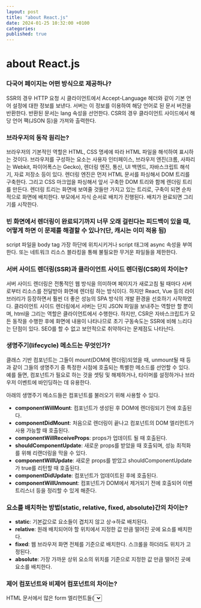 ```yaml
---
layout: post
title: "about React.js"
date: 2024-01-25 10:32:00 +0100
categories:
published: true
---
```


# about React.js

### **다국어 페이지는 어떤 방식으로 제공하나?**

SSR의 경우 HTTP 요청 시 클라이언트에서 Accept-Language 헤더와 같이 기본 언어 설정에 대한 정보를 보낸다. 서버는 이 정보를 이용하여 해당 언어로 된 문서 버전을 반환한다. 반환된 문서는 lang 속성을 선언한다. CSR의 경우 클라이언트 사이드에서 해당 언어 팩(JSON 등)을 가져와 출력한다.

### **브라우저의 동작 원리는?**

브라우저의 기본적인 역할은 HTML, CSS 명세에 따라 HTML 파일을 해석하여 표시하는 것이다. 브라우저를 구성하는 요소는 사용자 인터페이스, 브라우저 엔진(크롬, 사파리는 Webkit, 파이어폭스는 Gecko), 렌더링 엔진, 통신, UI 백엔드, 자바스크립트 해석기, 자료 저장소 등이 있다. 렌더링 엔진은 먼저 HTML 문서를 파싱해서 DOM 트리를 구축한다. 그리고 CSS 마크업을 파싱해서 앞서 구축한 DOM 트리와 함께 렌더링 트리를 만든다. 렌더링 트리는 화면에 보여줄 것들만 가지고 있는 트리로, 구축이 되면 순차적으로 화면에 배치한다. 부모에서 자식 순서로 배치가 진행된다. 배치가 완료되면 그리기를 시작한다.

### **빈 화면에서 렌더링이 완료되기까지 너무 오래 걸린다는 피드백이 있을 때, 어떻게 하면 이 문제를 해결할 수 있나?(단, 캐시는 이미 적용 됨)**

script 파일을 body tag 가장 하단에 위치시키거나 script 태그에 async 속성을 부여한다. 또는 네트워크 리소스 블라킹을 통해 불필요한 무거운 파일들을 제한한다.

### **서버 사이드 렌더링(SSR)과 클라이언트 사이드 렌더링(CSR)의 차이는?**

서버 사이드 렌더링은 전통적인 웹 방식을 의미하며 페이지가 새로고침 될 때마다 서버로부터 리소스를 전달받아 화면에 렌더링 하는 방식이다. 하지만 React, Vue 등의 라이브러리가 등장하면서 훨씬 더 좋은 성능의 SPA 방식의 개발 환경을 선호하기 시작하였다. 클라이언트 사이드 렌더링에서 서버는 단지 JSON 파일을 보내주는 역할만 할 뿐이며, html을 그리는 역할은 클라이언트에서 수행한다. 하지만, CSR은 자바스크립트가 모든 동작을 수행한 후에 화면에 내용이 나타나므로 초기 구동속도는 SSR에 비해 느리다는 단점이 있다. SEO를 할 수 없고 보안적으로 취약하다는 문제점도 나타난다.

### **생명주기(lifecycle) 메소드는 무엇인가?**

클래스 기반 컴포넌트는 그들이 mount(DOM에 렌더링)되었을 때, unmount될 때 등과 같이 그들의 생명주기 중 특정한 시점에 호출되는 특별한 메소드를 선언할 수 있다. 예를 들면, 컴포넌트가 필요로 하는 것을 셋팅 및 해제하거나, 타이머를 설정하거나 브라우저 이벤트에 바인딩하는 데 유용한다.

아래의 생명주기 메소드들은 컴포넌트를 불러오기 위해 사용할 수 있다.

- **componentWillMount**: 컴포넌트가 생성된 후 DOM에 렌더링되기 전에 호출된다.
- **componentDidMount**: 처음으로 렌더링이 끝나고 컴포넌트의 DOM 엘리먼트가 사용 가능할 때 호출된다.
- **componentWillReceiveProps**: props가 업데이트 될 때 호출된다.
- **shouldComponentUpdate**: 새로운 props를 받았을 때 호출되며, 성능 최적화를 위해 리랜더링을 막을 수 있다.
- **componentWillUpdate**: 새로운 props를 받았고 shouldComponentUpdate가 true를 리턴할 때 호출된다.
- **componentDidUpdate**: 컴포넌트가 업데이트된 후에 호출된다.
- **componentWillUnmount**: 컴포넌트가 DOM에서 제거되기 전에 호출되어 이벤트리스너 등을 정리할 수 있게 해준다.

### **요소를 배치하는 방법(static, relative, fixed, absolute)간의 차이는?**

- **static**: 기본값으로 요소들이 겹치지 않고 상→하로 배치된다.
- **relative**: 원래 배치되어야 할 위치에서 지정한 값 만큼 떨어진 곳에 요소를 배치한다.
- **fixed**: 웹 브라우저 화면 전체를 기준으로 배치한다. 스크롤을 하더라도 위치가 고정된다.
- **absolute**: 가장 가까운 상위 요소의 위치를 기준으로 지정한 값 만큼 떨어진 곳에 요소를 배치한다.

### **제어 컴포넌트와 비제어 컴포넌트의 차이는?**

HTML 문서에서 많은 form 엘리먼트들(<select>, <textarea>, <input> 등)은 고유한 state를 유지한다. 비제어 컴포넌트는 DOM을 이러한 input들의 state에 대한 진짜 근원(source of truth for the state of these inputs)으로 취급한다. 제어 컴포넌트에서 내부 state는 엘리먼트의 값(value)를 추적하기 위해 사용된다. input의 값이 변경되면 리액트는 input을 다시 렌더링한다. 비제어 컴포넌트는 non-React 코드와 합칠 때(예를 들어 jQuery 플러그인의 일부를 지원해야 할 때) 유용하게 사용될 수 있다.

### **쿠키와 세션 스토리지, 로컬 스토리지의 차이는?**

기본적으로 쿠키와 로컬 스토리지, 세션 스토리지는 모두 브라우저에서 데이터 저장소의 역할을 한다. 웹에서 로그인을 하기 위해서는 토큰을 발급받아 API를 호출해야 한다. 하지만 반복되는 작업을 계속하게 되는 것은 비효율적이고, 이를 보완하기 위해 쿠키를 서버와 클라이언트에 생성해서 토큰 발급 없이 쿠키만 가지고 서버에 요청을 할 수 있게 된다. 쿠키는 저장 공간이 4KB로 작은 편인데 이러한 단점을 보완하여 만든 것이 웹 스토리지이다.

웹 스토리지는 서버에 클라이언트 데이터를 저장하지 않는다. 웹 스토리지에는 로컬 스토리지와 세션 스토리지가 있으며, 로컬 스토리지는 브라우저에 정보가 계속해서 남아있는 반면, 세션 스토리지는 해당 세션이 끝나면, 즉 브라우저가 닫히면 데이터가 사라진다. 웹 스토리지는 데스크탑 기준 5~10MB의 저장 공간을 가지고 있어서 쿠키에 비해 훨씬 저장공간이 크다는 장점이 있다. 웹 스토리지는 반면 HTML5부터 지원하기 때문에 이전 브라우저에서는 지원이 되지 않는다는 단점이 있다.

### **크로스 브라우징이란?**

크로스 브라우징은 웹 표준에 따라 서로 다른 OS 또는 플랫폼에 대응하는 것을 말한다. 브라우저별 렌더링 엔진이 다른 상황 등 어떠한 상황 속에서도 문제 없이 동작하게 하는 것을 목표로 한다. 프론트엔드 개발자는 여러가지 전략을 세울 수가 있으며, feature detection(기능 탐지)을 사용해서 해당 기능이 해당 브라우저에 있는지를 확인하는 방법을 사용할 수도 있다. 특히 한 쪽 환경에 최적화를 하는 것 보다, 전체적인 웹 표준을 지키는 데에 노력해야 한다.

### **클래스형 컴포넌트와 함수형 컴포넌트의 차이는?**

React 16.8(hooks 도입) 이전에는 내부 state를 유지하는데 필요한 컴포넌트를 생성하거나 생명주기 메소드(lifecycle methods)(즉, componentDidMount 및 shouldComponentUpdate)를 활용하기 위해 클래스 기반 컴포넌트를 사용했다. 클래스 기반 컴포넌트는 리액트의 Component 클래스를 확장하는 ES6 클래스이다. 또한 최소한 render() 메서드를 포함해야 한다.

(hooks 도입 이전의) 함수형 컴포넌트는 state를 갖지 않으며 렌더링할 출력 결과를 리턴(반환)한다. 함수형 컴포넌트는 클래스 기반 컴포넌트보다 심플하기 때문에 props에만 의존하는 UI을 렌더링하는데 선호된다.

### **클리어링(Clearing)에는 어떤 것들이 있으며, 각각은 어떨 때 사용하나?**

float 속성의 영향에서 벗어나기 위해 사용하는 clear 속성은 float의 특성을 지워주는 역할을 한다. 총 4가지 값이 있는데 both는 양쪽의 float 속성을 지워주며, left와 right는 각각 왼쪽, 오른쪽 속성을 지워주고 none은 기본 값으로 아무 것도 지워주지 않다. 보통은 float 속성을 감싸고 있는 요소들의 height를 조정하기 위해 사용된다.

### **프로그레시브 렌더링(Progressive Rendering)이란?**

프로그레시브 렌더링은 컨텐츠를 가능한 빨리 표시하기 위해 성능을 향상시키는 기술이다. 인터넷 속도가 느리거나 불안정한 모바일 환경이 아직 많이 남아있기 때문에 이러한 경우에 유용하게 사용한다. 대표적으로 레이지 로딩이 있다. 이미지를 한 번에 로드하는 것이 아니라, 자바스크립트를 통해 사용자가 표시하려는 부분만 스크롤 시에 이미지를 로드하는 것이다.

### **호이스팅이란?**

ES6 이후에서 함수나 변수 선언이 해당 유효 범위(스코프)의 최상단으로 끌어올려지는 것처럼 보이는 현상이다. 실제로는, 컴파일 타임에 변수/함수 선언이 메모리에 들어가되, 할당은 코드를 작성한 위치에서 진행된다. 호이스팅은 변수/함수 선언에만 적용되는데, 초기화만 해주는 경우 호이스팅이 일어나지 않다. 또한, var로 변수를 선언한 경우에만 호이스팅이 일어난다.

### **화살표 함수와 일반 함수의 차이는?**

화살표 함수는 ES6에서 새로 추가되었다. 화살표 함수는 익명 함수로, 이름이 없는 함수, 즉시 실행이 필요할 경우 사용하는 함수이다.

우선 바인딩이란, 함수 호출과 실제 함수를 연결하는 방법이다. 함수를 호출하는 부분에서 실제 함수가 위치한 메모리를 연결하는 것도 바인딩이다. 바인딩은 정적 바인딩(static binding)과 동적 바인딩(dynamic binding)으로 구분할 수 있다. (정적 바인딩은 실행 시간 전에 일어남. 실행 시간에는 변하지 않는 상태로 유지. 동적 바인딩은 실행 시간에 이루어지거나 실행 시간에 변경됨.)

1. **this**: 자바스크립트에서 모든 함수는 실행될 때마다 함수 내부에 this라는 객체가 추가된다. 일반 함수는 함수를 선언할 때 this에 바인딩할 객체가 정적으로 결정되는 것이 아니고, 함수를 호출할 때 함수가 어떻게 호출되었는지에 따라 this에 바인딩할 객체가 동적으로 결정된다. 화살표 함수는 선언할 때 this에 바인딩할 객체가 정적으로 결정된다. 를 가리킨다(Lexical this). 또한, call, apply, bind 메소드를 사용하여 this를 변경할 수 없다.

   화살표 함수의 this는 언제나 상위 스코프의 this

2. **생성자 함수로 사용 가능 여부**: 일반 함수는 생성자 함수로 사용할 수 있다. 이다.

   화살표 함수는 생성자 함수로 사용할 수 없다. prototype 프로퍼티를 가지고 있지 않기 때문

3. **arguments 사용 가능 여부**: 일반 함수에서는 함수가 실행될 때 암묵적으로 arguments 변수가 전달되어 사용 가능한다. .

   화살표 함수에서는 arguments 변수가 전달되지 않다

### **box model이 무엇이며, 브라우저에서 어떻게 동작하나?**

box model은 각각의 object를 박스 형태로 나타내어 브라우저에 배치하기 위한 규칙이다. W3C 박스 모델과 IE 박스 모델이 있으며 두 가지 박스 모델은 차이가 있다. W3C 박스 모델은 content-box로 width가 content만 포함하는 반면, IE 박스 모델은 border-box로 width에 content, padding, border를 모두 포함한다.

### **class와 id의 차이는?**

id와 class의 차이는 id는 유일한 요소에 적용할 때, 그리고 class는 복수의 요소에 적용할 때 사용한다는 점이다. 하나의 id는 한 문서에서 한 번만 사용 가능하지만, 하나의 class는 여러 번 사용이 가능한다. 우선순위는 id가 class보다 높다.

### **CORS가 무엇이며 어떻게 해결을 할 수 있나?**

다른 도메인에서 리소스 요청 시 cross-origin HTTP에 의해 요청을 하는데, 대부분의 브라우저는 보안 상의 이유로 이 요청을 제한한다. 이를 동일 오리진 정책(Same Origin Policy)이라고 한다. 요청을 보내기 위해서는 요청 보내는 대상과 프로토콜이 같아야 하고, 포트도 같아야 한다. JSONP(JSON-padding)을 통해 해결하거나 특정 HTTP 헤더를 추가하여 이 이슈를 해결할 수 있다. 이와 같이 타 도메인 간 자원을 공유할 수 있게 해주는 것을 Cross Origin Resource Sharing, 줄여서 CORS라고 한다.

### **CSS-in-JS의 장점은?**

- 컴포넌트 단위로 생각할 수가 있다. CSS-in-JS는 CSS 모델을 문서 레벨이 아니라 컴포넌트 레벨로 추상화한다.(모듈성)
- 진정한 분리 법칙을 따른다. CSS에는 명시적으로 정의하지 않은 경우, 부모 요소에서 자동으로 상속되는 속성이 있다. CSS-in-JS의 경우 부모 요소의 속성을 상속하지 않다.

대표적인 라이브러리로 styled-components가 있다.

### **CSS 애니메이션과 JS 애니메이션의 차이는?**

- **CSS**: 일반적으로, 마우스를 올렸을 때 혹은 메뉴 버튼의 전환과 같은 간단하게 처리하는 애니메이션의 경우 CSS로 처리할 수 있다. CSS 자체가 선언형(declarative)이기 때문에 어떤 요소가 애니메이션을 가져야 한다는 직관적인 표현이 가능한다. 낮은 버전의 브라우저에서 지원을 안 하는 경우가 있다.
- **JS**: 애니메이션을 세밀하게 제어해야 하는 경우 JS를 사용한다. 크로스 브라우징 측면에서 JS 애니메이션을 사용하는 것이 유리한다. velocity.js와 같은 라이브러리를 사용하면 CSS보다 성능이 좋다.

### **CSS 전처리기(Pre-Processor)의 장점과 단점은?**

CSS 전처리기를 사용하게 되면 selector를 nesting으로 관리할 수 있고, 조건문이나 반복문, 간단한 연산 등을 할 수 있어서 CSS를 마치 프로그래밍 하듯이 코딩할 수 있다는 장점이 있다. 단점은 웹에서는 CSS만 동작하기 때문에 전처리기는 직접 동작시킬 수가 없다. 따라서 CSS로 컴파일 후 동작시켜야 한다.

### **display 속성에 어떤 것들이 있나?**

display 속성에는 block, inline, inline-block, none이 있다.

- **block**: 항상 새로운 라인에 요소가 시작되고 화면 크기의 전체 가로폭을 영역으로 차지한다. width 속성 값을 부여해주면 그 너비만큼 영역을 차지한다.
- **inline**: 새로운 라인에서 시작되지 않으며 다른 요소들과 같은 줄에 배치될 수 있고 content 너비만큼의 영역을 차지한다. 그리고 width, height, margin-top, margin-bottom 속성이 적용되지 않다.
- **inline-block**: block 레벨 요소와 inline 레벨 요소의 특징을 모두 가지고 있다. 한 줄에서 inline 레벨 요소들과 같이 배치될 수 있으며 width와 height 속성으로 영역의 크기를 지정할 수 있다.
- **none**: 선택한 요소들을 화면에 나타나지 않게 한다. 'visibility: hidden'과의 차이점은 영역이 남아있는지 여부가 다르다는 점이다(display: none은 영역도 없앰).

### **element와 component의 차이는?**

element는 DOM 노드 또는 다른 component들과 관련하여 화면에 표시할 내용을 표현하는 일반 객체이다. elements는 다른 elements들을 포함할 수 있다. React element를 만드는 비용은 저렴한다. element는 생성되면 변형되지 않다.

반면 component는 여러 방법으로 선언될 수 있다. render 메서드가 있는 class일 수도 있다. 간단한 component 일 경우 function으로 정의 될 수 있다.입력된 component를 바탕으로 element 트리를 만든다. 마지막에 JSX는 createElement로 변환된다.

### **flex를 사용하는 이유는?**

flex는 레이아웃을 좀 더 편하게 잡기 위해서 만들어진 css 속성이다. flex를 사용하면 요소들의 크기나 위치를 쉽게 잡을 수 있다. 기존에 수평 구조를 만들 때 사용하는 속성이 float나 inline-block 등이 있으며 이들은 여러가지 문제를 가지고 있었는데 flex를 사용하면 이러한 속성의 한계를 보완할 수 있다. 물론 수평 뿐만 아니라 수직도 가능한다.

flex는 컨테이너와 아이템 개념을 사용하여 요소의 크기가 불분명하거나 동적인 경우에도 요소를 효율적으로 정렬할 수 있게 해준다.

### **float는 어떻게 동작하나?**

float 속성은 현재 위치의 왼쪽이나 오른쪽으로 shift되어 배치되는 박스의 일종이다. 이 때 컨텐츠는 float 속성이 적용된 요소의 주변에 위치하게 된다.

### **Hash Table이란?**

해시테이블은 key-value 형태의 데이터 구조이며, key를 통해 해당 데이터에 직접적인 접근이 가능하며 순차검색에 비해 해시테이블을 이용한 검색은 속도 측면에서 획기적이라고 할 수 있다. 해시함수는 해시테이블의 key로 레코드가 저장되어 있는 주소(혹은 색인)를 산출하는 함수라고 할 수 있다.

### **HTML5 tag란?**

모든 HTML 문서는 <!DOCTYPE> 선언으로 시작한다. <!DOCTYPE>은 태그는 아니지만 브라우저가 어떤 타입을 받아들여야 할지를 알려주는 정보이다.

여러가지 태그가 있는데 주요한 것들 위주로 살펴보면, HTML5의 필수 태그는 html, head, body 등이 있다. html 태그는 HTML문서의 가장 최상단에 위치하는 태그이며, head 태그에는 style, script, title, link, meta 태그 등이 들어간다. body 태그는 HTML 문서의 내용이 들어간다.

meta 태그는 head 부분에서 다른 태그들(script, style, link, title 등)로 나타낼 수 없는 메타데이터를 나타내는 태그를 의미한다. <meta name="keywords" content="ABC"> 와 같이 검색 엔진을 위한 키워드나 <meta name="description" content="OWEN">과 같이 문서에 대한 설명 등에 사용된다. 화면에는 별다르게 표시되는 내용이 없지만, 검색 엔진이나 브라우저에서 읽힌다.

### **JSX란?**

JSX는 HTML처럼 보이는 코드를 작성할 수 있게 해주는 자바스크립트 문법의 확장이다. JSX는 자바스크립트 함수 호출 방식으로 컴파일되어 컴포넌트에 대한 마크업을 만들 수 있는 더 좋은 방법을 제공한다.

### **key는 어떻게 사용되나?**

리액트에서 collection을 렌더링할 때 엘리먼트와 데이터 사이의 관계를 추적하기 쉽도록 반복되는 각 엘리먼트에 key를 추가하는 것이 중요한다. 키는 고유한 ID(이상적으로는 UUID 또는 기타 고유 문자열)를 사용해야 하지만, 마지막 수단으로 Array index가 될 수 있다.

key를 사용하지 않으면 collection에 item을 추가하거나 제거할 때 예상치 못한 동작 결과가 발생할 수 있다.

### **padding과 margin의 차이는?**

margin은 대상의 외부 여백을 의미하고, padding은 대상의 내부 여백을 의미한다.

### **prop로 전달되는 값의 type을 어떻게 강제하나? 또 prop가 필수적으로 전달되게끔 어떻게 강제하나?**

컴포넌트 props의 type을 확인하기 위해서는 prop-types 패키지(리액트 15.5까지는 리액트에 포함되어 있었다)를 이용하여 기대되는 값의 type과 prop가 필수적(require)인지 여부를 선언할 수 있다.

### **prop drilling은 무엇이고 어떻게 피할 수 있나?**

prop drilling은 부모 컴포넌트에서 하위 컴포넌트(자식 컴포넌트의 자식 컴포넌트 등으)로 데이터를 전달할 때 발생하는 것으로, props를 전달하는 것 외에는 props를 필요로 하지 않는 다른 컴포넌트를 통해 “drilling”(내리꽂기) 된다.

컴포넌트를 리팩토링하고, 컴포넌트를 더 작은 컴포넌트들로 쪼개지 않고, state를 가장 가까운 부모 컨포넌트와만 공유함으로써 prop drilling 회피할 수 있다. 위계상 멀리/깊게(deep/far) 떨어진 컴포넌트와 state를 공유할 때, React의 Context API 혹은 Redux와 같은 state 관리 라이브러리를 사용할 수 있다.

### **Pure Components(순수 컴포넌트)란?**

Pure Component는 동일한 상태에서 동일한 결과를 반환한다. shouldComponentUpdate 메서드를 다룰 수 있다는 점을 제외하고는 component와 동일한다.props 또는 state가 변경될 때 Pure Component는 state와 props에 대해 Shallow Compare을 수행한다.반면 component는 현재 props와 변형될 state를 비교하지 않다. 그렇기 때문에 component는 shouldComponentUpdate가 호출 될 때마다 다시 render된다. (shouldComponentUpdate의 기본값은 true이기 때문에)

### **React란?**

React는 SPA (Single Page Application) 즉, 단일 페이지 응용 프로그램에서 사용자 인터페이스를 구성하는데 사용되는 오픈 소스 프론트엔드 JS 라이브러리 이다. 웹 및 모바일 앱의 Layer를 다루는데 사용된다.

### **React의 특징은 무엇인가?**

React의 주요 특징은 다음과 같다:

- RealDOM을 조작하는데 많은 비용이 들어간다는 점을 고려하여 리액트는 RealDOM 대신 VirtualDOM을 사용한다.
- 서버 사이드 렌더링을 지원한다.
- 단방향 데이터 흐름 또는 데이터 바인딩을 따른다.
- UI 구성 요소를 재사용할 수 있도록 개발할 수 있다.

### **React 애플리케이션을 스타일링(styling)하는 보편적인 방식은 무엇인가?**

리액트 컴포넌트를 스타일링하는 다양한 방법이 있고, 각각은 장단점이 있다. 주로 사용되는 것들은 다음과 같다:

- **인라인 스타일링(Inline styling)**: 프로토타입을 만들 때 훌륭하지만 한계가 많다. (예로, pseudo-classes를 사용할 수 없다)
- **클래스 기반 CSS 스타일**: 인라인 스타일링보다 유용하고 React에 익숙하지 않은 개발자들도 쉽게 사용할 수 있다.
- **CSS in JS 스타일링**: 컴포넌트 안에서 스타일을 자바스크립트로 선언하여 스타일링할 수 있게 해주는 많은 라이브러리가 있다.

### **React context란?**

리액트는 하나의 앱 안에서 복수의 컴포넌트들이 state를 공유할 때 발생하는 문제들을 해결하기 위해 context API를 제공한다. context가 도입되기 전에는 Redux와 같은 별도의 상태 관리 라이브러리를 가져오는 것이 유일한 방법이었다. 그러나 많은 개발자들은 (특히 작은 앱에서) Redux가 불필요한 복잡성을 유발한다고 느꼈다.

### **React hooks이란?**

Hooks는 클래스 기반 컴포넌트의 장점(예를 들면, 내부 state와 생명주기 메소드)을 함수형 컴포넌트로 가져오려는 리액트의 시도이다.

### **React hooks의 장점은 무엇인가요?**

React에 hooks를 도입해서 얻을 수 있는 여러 이점들은 다음과 같다:

- 클래스 기반 컴포넌트, lifecycle hooks, this의 필요성이 사라진다.
- 공통 기능을 커스텀 hook로 만들어서 로직을 재사용하기 쉬워진다.
- 컴포넌트 자체에서 로직을 분리할 수 있어서 읽기 쉽고 테스트하기 쉬운 코드를 작성할 수 있다.

### **Redux란?**

Redux는 React를 위한 써드파티 state 관리 라이브러리로, context API가 개발되기 전부터 존재했다. Redux는 store라고 불리는 state 컨테이너의 개념을 기반으로 하는데, store 컴포넌트는 데이터를 props로 받을 수 있다. store를 업데이트하는 유일한 방법은 reducer를 통해 전달되는 store에 action을 보내는 것이다. reducer는 action과 현재의 state를 받고, 새로운 state를 반환(return)하고, 구독된(subscribed) 컴포넌트를 다시 렌더링하게 만든다.

### **<section>과 <article>의 차이는?**

section은 보통 비슷한 특성의 컨텐츠를 담는 구역을 설정할 때 사용한다. 예를 들어, header, footer 사이에 sidebar나 content를 담는 식이다. 반면 article은 관련성이 없고 독립적인 내용들을 담을 때 사용한다. 예를 들어, section 안에서 서로 다른 기사들을 나열해야 할 때 각각의 기사를 article로 담는 식이다.

### **Sementic tag란?**

시멘틱 태그는 HTML5에 도입되었는데, 개발자와 브라우저에게 의미있는 태그를 제공하는 것을 의미한다. 예를 들어 <div> 태그는 non-sementic 태그이고, <table>, <article>은 sementic 태그에 속한다. 시멘틱 태그는 태그만 보고 대략적으로 들어갈 내용을 유추할 수 있다는 장점이 있다. 헤더와 푸터를 설정할 때에도 과거에는 <div id="header"></div> 와 같이 했던 것을 이제는 <header> 하나로 깔끔하게 정리할 수 있다.

### **SEO란?**

검색 엔진 최적화(SEO)란, 웹 페이지 검색엔진이 자료를 수집하고 순위를 매기는 방식에 맞게 웹 페이지를 구성해서 검색 결과의 상위에 나올 수 있게 하는 작업을 말한다. SPA를 개발하는 경우 여러 가지 이점이 있음에도 불구하고 SEO가 잘 되지 않는다는 약점이 있다. 따라서 정보 제공을 목적으로 하는 웹 페이지는 SPA 방식이 불리할 수 있으며, React나 Angular 같은 프레임워크는 서버 렌더링을 통해 SEO에 대응할 수 있는 기술을 지원하므로 선별적으로 사용하면 된다.

### **state를 직접 변경하지 않고 왜 setState를 이용하는가?**

만약 컴포넌트의 state를 직접 변경하려고 시도한다면, 리액트는 컴포넌트를 다시 렌더링해야 하는지 알 수 있는 방법이 없다. setState() 메소드를 사용하면 리액트는 컴포넌트의 UI를 업데이트할 수 있다.

### **state와 props의 차이는?**

props는 부모 컴포넌트에서 자식 컴포넌트로 전달되는 데이터이다. props는 수정될 수 없으며 표시되거나 다른 값을 계산하는데만 사용된다. state는 컴포넌트의 생명 주기 동안 수정될 수 있는 내부 데이터로, 다시 렌더링해도 유지된다.

### **var, let, const의 차이는?**

- var는 함수 레벨의 스코프이며, let과 const는 블록 레벨의 스코프이다.
- var로 선언한 변수는 선언 전에 사용해도 에러가 발생하지 않지만, let과 const는 에러가 발생한다.
  - → 호이스팅
- var는 이미 선언되어 있는 이름과 동일한 이름의 변수를 선언하여도 에러가 발생하지 않지만, let과 const는 에러가 발생한다.
- var와 let은 변수 선언시 초기값을 설정하지 않아도 되지만, const는 반드시 초기값을 설정해야 한다.
- var와 let은 값을 재할당할 수 있지만 const는 한 번 할당한 값을 변경할 수 없다.

### **Virtual DOM이란?**

Virtual DOM은 어플리케이션의 UI를 구성하는 HTML 엘리먼트를 메모리 내에서 구현한 것이다. 컴포넌트가 다시 렌더링될 때, virtual DOM은 업데이트할 요소의 목록을 만들기 위해 기존의 DOM 모델에서 변경되는 사항을 비교한다. DOM 전체를 다시 렌더링할 필요 없이 실제 DOM에 필요한 최소한만 변경하여 효율성이 높다는 것이 큰 장점이다.

**1. real DOM 과 vitual DOM 개념 설명**

- **DOM** : Document Object Model 로 HTML 문서를 프로그래밍적으로 접근가능하게 해주는 인터페이스
  - HTML 은 브라우저에 의해 해석되어 실제 문서를 나타내는 노드 개체들의 트리구조로 변환된다.(DOM Parser) DOM 의 목적은 javascript 를 사용해서 이 문서에 대한 프로그래밍 인터페이스를 제공하는 것이다.
  - DOM node 에 접근하여 편집을 하면 DOM 이 업데이트 되는데 비용이 많이든다.
  - 새로운 node 를 추가하면 DOM 에 해당 node 를 추가하여 업데이트 해줘야하며, 만약 이러한 업데이트로 인해 레이아웃에 대한 변화가 생기면 웹페이지 일부 또는 전체를 다시 랜더링 될 수 있다.(reflow, layout)
- **virtual DOM** : real DOM 을 추상화한 DOM -> real DOM 에 사본정도로 이해
  - DOM 조작 및 업데이트에 대해 성능 최적화를 하고자 등장
  - document.createDocumentFragment() -> 가상돔도 결국에는 real DOM 에 반영을 해줘야하기 때문에 createDocumentFragment() 호출한다.
  - 결국에는 가상돔은 DOM 조작 및 업데이트를 자동화 해주는 수단으로 이해해도 된다.
  - react 에서는 2개의 가상돔을 비교(diffing)하여, real DOM 에 변경사항을 그룹화 하여 수행한다.

**2. react 란?**

- 페이스북에서 개발하고 관리하는 UI 를 만들기 위한 javascript 라이브러리다.

**3. react 특징은?**

- 단방향 데이터 흐름 : 데이터를 추적하기 쉽고, 디버깅을 쉽게 해줌
- virtual DOM : 가상돔을 사용하여, DOM 변경 시 필요한 최소한만 갱신하게 하여 성능 개선
- UI Component 기반 : UI 를 컴포넌트로 쪼개어 재사용성 및 유지보수 이점을 취함

**4. JSX 란?**

- JavaScript XML 의 약자다.
- JSX 는 **React.createElement(component, props, ...children) 생성한다.**
- JSX 는 자바스크립트로 HTML 코드 작성을 쉽게 도와주는 문법(템플릿 언어는 아니다)

**5. HOC(High-Order-Component) 란?**

- 컴포넌트 로직을 재사용하기 위한 기술
- 컴포넌트를 받아, 컴포넌트를 반환함
- HOC 접두사는 with 로 시작하는게 관행
  const HOC = ReactComponent => EnhancedReactComponent;
  or
  const HOC = (ReactComponent) => {return ReactComponent}

**6. FLUX 설명**

- 프론트엔드에서 적용된 MVC 패턴에 대한 문제로 나온 패턴

(양방향, 규모가 클수록 데이터가 어떻게 변경되는가를 추적하기 어렵고 많은 Model 전부를 제어하는것도 어려워짐, View 와 Model 의 관계가 복잡해짐)

- 단방향 데이터 흐름 모델의 개념을 따르는 아키텍쳐

![https://mblogthumb-phinf.pstatic.net/MjAyMDAzMjlfMTky/MDAxNTg1NDc1NDk5NDU2.tOa9Fx0-ZPs9IQO1EVmIJyTk_OTj1TGSzARbP2wlFSkg.sHJpaq1oE_Sn5Dp9ucd9SDusc-BWd_DoWRjcI3f_iXog.PNG.z1004man/%EB%8B%A4%EC%9A%B4%EB%A1%9C%EB%93%9C.png?type=w800](https://mblogthumb-phinf.pstatic.net/MjAyMDAzMjlfMTky/MDAxNTg1NDc1NDk5NDU2.tOa9Fx0-ZPs9IQO1EVmIJyTk_OTj1TGSzARbP2wlFSkg.sHJpaq1oE_Sn5Dp9ucd9SDusc-BWd_DoWRjcI3f_iXog.PNG.z1004man/%EB%8B%A4%EC%9A%B4%EB%A1%9C%EB%93%9C.png?type=w800)

![https://mblogthumb-phinf.pstatic.net/MjAyMDAzMjlfMTYy/MDAxNTg1NDc1NTU1MTgx.TbVja4Up5WeDv7KvmVwC94t1B6faMFTaIezq07vB29Eg.pnzkyiPWZ3GiAbbW6zQqr5pMTL8M-7L-XuhVB32x1NAg.PNG.z1004man/flux-528x174.png?type=w800](https://mblogthumb-phinf.pstatic.net/MjAyMDAzMjlfMTYy/MDAxNTg1NDc1NTU1MTgx.TbVja4Up5WeDv7KvmVwC94t1B6faMFTaIezq07vB29Eg.pnzkyiPWZ3GiAbbW6zQqr5pMTL8M-7L-XuhVB32x1NAg.PNG.z1004man/flux-528x174.png?type=w800)

- flux 에서는 UI 는 데이터를 전달받기만 하면 된다
- UI 쪽에 데이터를 변경할때마다 직접 Store 와 동기화를 하는게 아닌, action 을 일으켜 store 에 변경사항을 업데이트해주고 그 변경사항을 UI 에 전달해준다.
- > 가장 큰 장점은 한방향으로 흐르기 때문에 추적이 쉽고 예측가능하다는 점이다

**7. Redux 란?**

- Flux 아키텍처를 기반으로 단방향 데이터 흐름 상태관리 라이브러리

![https://mblogthumb-phinf.pstatic.net/MjAyMDAzMjlfMjIz/MDAxNTg1NDc1OTgwMDI1.S0ztwC7ZluPxHlDKRZ09Bq2jfSKKhsIFBUC7veGr4AUg.MM0pIwKoSNrn8NSNzlnOdZGqQ1LAhrL_ST-mCqZ0WY4g.PNG.z1004man/Image3-43.png?type=w800](https://mblogthumb-phinf.pstatic.net/MjAyMDAzMjlfMjIz/MDAxNTg1NDc1OTgwMDI1.S0ztwC7ZluPxHlDKRZ09Bq2jfSKKhsIFBUC7veGr4AUg.MM0pIwKoSNrn8NSNzlnOdZGqQ1LAhrL_ST-mCqZ0WY4g.PNG.z1004man/Image3-43.png?type=w800)

- action : UI 에서 상태변경이 일어난 모든 사건 (dispatch)
- reducer : 사건에 따른 상태값에 대한 변화를 일으킨다 (mutation)
- store : 상태값들이 있는 저장소

**8. Redux 3가지 원칙**

- **single source of truth(하나의 진실)** : redux 는 애플리케이션 상태를 한곳에서 관리하기 위해 단 한개의 store 만을 사용(flux 는 여러개의 스토어 사용가능)
- **state is readOnly(상태는 읽기전용)** : View 에서 state 를 직접 접근하여 변경할 수 없다
- **changes are made with Pure Functions(변화는 순수함수로 만들어져야한다)** : reducer 는 순수함수(pure function) 으로만 되야한다는 의미이다 -> side-effect(부수효과) 가 없는 함수를 의미

**9. Redux-sage 란?**

- 애플리케이션에서 Redux 사용시 발생가능한 side-effect(사이드 이펙트 : 부작용) 을 쉽게 관리하고자 사용하는 라이브러리
- 여기서 말하는 부작용은 비동기 로직, Axios Call, request success/fail 처리 등이다.

**10. 함수형 프로그래밍(FP)이란?**

함수형 프로그래밍은
Function - 함수를 이용해서
No Side-Effect - 사이드 이펙트 없도록
Declarative Programming - 선언형 프로그래밍을 이용하는 것

함수는 인풋과 아웃풋이 있고(입력과 출력이 없을수도 있지만..),
각각의 인풋과 아웃풋이 연결이 되어 하나의 커다란 아웃풋을 만들게 되며 연결되게 됨.
순수 함수는 항상 동일한 인풋에 대해 동일한 아웃풋을 낸다. 그래서 상태를 가지지 않음.
-> 항상 동일한 출력을 한다

// 선언형 패턴
const shortNames = names.filter(name => name.length < 5);

- 함수는 재사용 가능하도록 설계된 프로그램 코드의 집합
- 결국에는 순수함수들을 조합하여 애플리케이션을 만드는 방식
- 선언형 프로그래밍은 무엇(What)을 할 것인가를 표현

**11. 상태가 없는 컴포넌트와 상태가있는 컴포넌트에 대한 설명**

상태가 없는 컴포넌트(stateless component)

- 내부적으로 state 를 가지지 않는 컴포넌트
- 기계적으로 부작용이 없다는 것이 보증 + 컴포넌트가 알 수 없는 상태에 따라 동작이 바뀌지 않음

상태가 있는 컴포넌트(satateful component)

- 내부적으로 state 가지고 있는 컴포넌트
- UI 와 관련된 state 를가짐(특정 UI에서 props 를 통해 toggle 하는게 아닌, 자신이 직업 toggle 관련 state를 관리)

